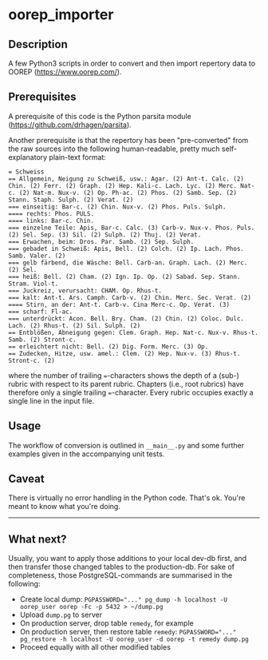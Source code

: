 # oorep_importer

## Description

A few Python3 scripts in order to convert and then import repertory data to OOREP (https://www.oorep.com/).

## Prerequisites

A prerequisite of this code is the Python parsita module (https://github.com/drhagen/parsita).

Another prerequisite is that the repertory has been "pre-converted" from the raw sources into the following
human-readable, pretty much self-explanatory plain-text format:

```
= Schweiss
== Allgemein, Neigung zu Schweiß, usw.: Agar. (2) Ant-t. Calc. (2) Chin. (2) Ferr. (2) Graph. (2) Hep. Kali-c. Lach. Lyc. (2) Merc. Nat-c. (2) Nat-m. Nux-v. (2) Op. Ph-ac. (2) Phos. (2) Samb. Sep. (2) Stann. Staph. Sulph. (2) Verat. (2)
=== einseitig: Bar-c. (2) Chin. Nux-v. (2) Phos. Puls. Sulph.
==== rechts: Phos. PULS.
==== links: Bar-c. Chin.
=== einzelne Teile: Apis, Bar-c. Calc. (3) Carb-v. Nux-v. Phos. Puls. (2) Sel. Sep. (3) Sil. (2) Sulph. (2) Thuj. (2) Verat.
=== Erwachen, beim: Dros. Par. Samb. (2) Sep. Sulph.
=== gebadet in Schweiß: Apis, Bell. (2) Colch. (2) Ip. Lach. Phos. Samb. Valer. (2)
=== gelb färbend, die Wäsche: Bell. Carb-an. Graph. Lach. (2) Merc. (2) Sel.
=== heiß: Bell. (2) Cham. (2) Ign. Ip. Op. (2) Sabad. Sep. Stann. Stram. Viol-t.
=== Juckreiz, verursacht: CHAM. Op. Rhus-t.
=== kalt: Ant-t. Ars. Camph. Carb-v. (2) Chin. Merc. Sec. Verat. (2)
==== Stirn, an der: Ant-t. Carb-v. Cina Merc-c. Op. Verat. (3)
=== scharf: Fl-ac.
=== unterdrückt: Acon. Bell. Bry. Cham. (2) Chin. (2) Coloc. Dulc. Lach. (2) Rhus-t. (2) Sil. Sulph. (2)
== Entblößen, Abneigung gegen: Clem. Graph. Hep. Nat-c. Nux-v. Rhus-t. Samb. (2) Stront-c.
== erleichtert nicht: Bell. (2) Dig. Form. Merc. (3) Op.
== Zudecken, Hitze, usw. amel.: Clem. (2) Hep. Nux-v. (3) Rhus-t. Stront-c. (2)
```

where the number of trailing `=`-characters shows the depth of a (sub-) rubric with respect to its parent rubric.
Chapters (i.e., root rubrics) have therefore only a single trailing `=`-character. Every rubric occupies exactly a
single line in the input file.

## Usage

The workflow of conversion is outlined in `__main__.py` and some further examples given in the accompanying unit
tests.

## Caveat

There is virtually no error handling in the Python code. That's ok. You're meant to know what you're doing.

---

## What next?

Usually, you want to apply those additions to your local dev-db first, and then transfer those changed tables to the
production-db. For sake of completeness, those PostgreSQL-commands are summarised in the following:
- Create local dump: `PGPASSWORD="..." pg_dump -h localhost -U oorep_user oorep -Fc -p 5432 > ~/dump.pg`
- Upload `dump.pg` to server
- On production server, drop table `remedy`, for example
- On production server, then restore table `remedy`: `PGPASSWORD="..." pg_restore -h localhost -U oorep_user -d oorep -t remedy dump.pg`
- Proceed equally with all other modified tables
